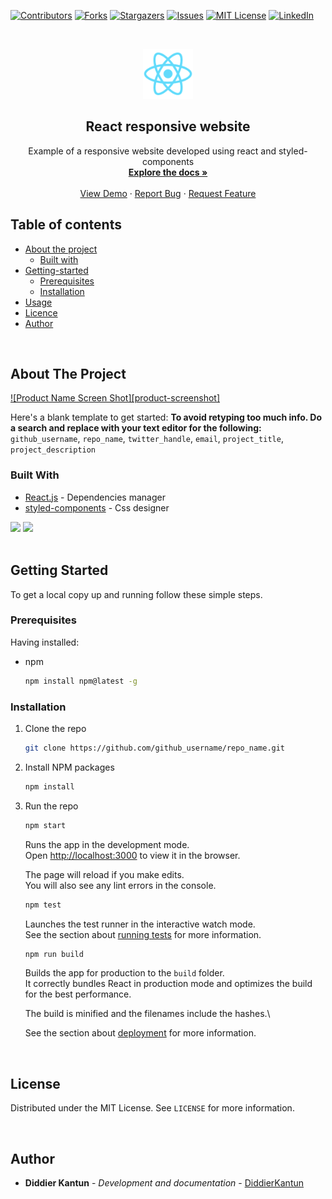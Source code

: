 
<!-- BADGETS -->
[![Contributors](https://img.shields.io/github/contributors/DiddierKantun/react-responsive-website)](https://github.com/DiddierKantun/react-responsive-website/graphs/contributors)
[![Forks](https://img.shields.io/github/forks/DiddierKantun/react-responsive-website)](https://github.com/DiddierKantun/react-responsive-website/network/members)
[![Stargazers](https://img.shields.io/github/stars/DiddierKantun/react-responsive-website)](https://github.com/DiddierKantun/react-responsive-website/stargazers)
[![Issues](https://img.shields.io/github/issues/DiddierKantun/react-responsive-website)](https://github.com/DiddierKantun/react-responsive-website/issues)
[![MIT License](https://img.shields.io/github/license/DiddierKantun/react-responsive-website)](https://github.com/DiddierKantun/react-responsive-website/blob/main/LICENSE.txt)
[![LinkedIn](https://img.shields.io/badge/LinkedIn-Profile-informational?style=flat&logo=linkedin&logoColor=white&color=0D76A8)](https://www.linkedin.com/in/diddierkant%C3%BAnquintal/)


<!-- PROJECT LOGO -->
<br />
<p align="center">
  <a href="https://github.com/DiddierKantun/react-responsive-website">
    <img src="https://github.com/DiddierKantun/react-responsive-website/blob/main/public/logo192.png" alt="Logo" width="80" height="80">
  </a>

  <h2 align="center">React responsive website</h3>

  <p align="center">
    Example of a responsive website developed using react and styled-components
    <br />
    <a href="https://github.com/DiddierKantun/react-responsive-website/tree/main/src"><strong>Explore the docs »</strong></a>
    <br />
    <br />
    <a href="https://github.com/DiddierKantun/react-responsive-website">View Demo</a>
    ·
    <a href="https://github.com/DiddierKantun/react-responsive-website/issues">Report Bug</a>
    ·
    <a href="https://github.com/DiddierKantun/react-responsive-website/issues">Request Feature</a>
  </p>
</p>

<!-- TABLE OF CONTENTS -->
## Table of contents

* [About the project](#about-the-project)
   * [Built with](#table-of-contents)
* [Getting-started](#installation)
   * [Prerequisites](#stdin)
   * [Installation](#local-files)
* [Usage](#usage)
* [Licence](#stdin)
* [Author](#Author)

<br />

<!-- ABOUT THE PROJECT -->
## About The Project

[![Product Name Screen Shot][product-screenshot]](https://example.com)

Here's a blank template to get started:
**To avoid retyping too much info. Do a search and replace with your text editor for the following:**
`github_username`, `repo_name`, `twitter_handle`, `email`, `project_title`, `project_description`


### Built With

* [React.js](https://reactjs.org/docs/getting-started.html) - Dependencies manager
* [styled-components](https://styled-components.com/docs) - Css designer

<!-- PROJECT SHIELDS -->
<div class="col-md-12">
  <img src="https://img.shields.io/badge/React-20232A?style=for-the-badge&logo=react&logoColor=61DAFB" />
  <img src="https://img.shields.io/badge/styled--components-DB7093?style=for-the-badge&logo=styled-components&logoColor=white" />
</div>

<br />

<!-- GETTING STARTED -->
## Getting Started

To get a local copy up and running follow these simple steps.

### Prerequisites

Having installed:
* npm
  ```sh
  npm install npm@latest -g
  ```

### Installation

1. Clone the repo
   ```sh
   git clone https://github.com/github_username/repo_name.git
   ```
2. Install NPM packages
   ```sh
   npm install
   ```
 3. Run the repo
    ```sh
    npm start
    ```
    Runs the app in the development mode.\
    Open [http://localhost:3000](http://localhost:3000) to view it in the browser.

    The page will reload if you make edits.\
    You will also see any lint errors in the console.

    ```sh
    npm test
    ```
    Launches the test runner in the interactive watch mode.\
    See the section about [running tests](https://facebook.github.io/create-react-app/docs/running-tests) for more information.

    ```sh
    npm run build
    ```
    Builds the app for production to the `build` folder.\
    It correctly bundles React in production mode and optimizes the build for the best performance.

    The build is minified and the filenames include the hashes.\

    See the section about [deployment](https://facebook.github.io/create-react-app/docs/deployment) for more information.

<br />
  
  <!-- LICENSE -->
## License

Distributed under the MIT License. See `LICENSE` for more information.


<br />

  <!-- AUTHOR -->
## Author

* **Diddier Kantun** - *Development and documentation* - [DiddierKantun](https://github.com/DiddierKantun)
